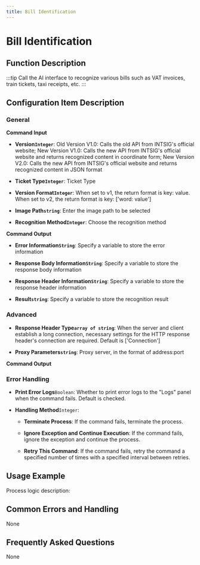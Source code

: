 ```yaml
---
title: Bill Identification
---
```


# Bill Identification

## Function Description

:::tip 
Call the AI interface to recognize various bills such as VAT invoices, train tickets, taxi receipts, etc.
:::

## Configuration Item Description

### General

**Command Input**

- **Version`Integer`**: Old Version V1.0: Calls the old API from INTSIG's official website; New Version V1.0: Calls the new API from INTSIG's official website and returns recognized content in coordinate form; New Version V2.0: Calls the new API from INTSIG's official website and returns recognized content in JSON format

- **Ticket Type`Integer`**: Ticket Type

- **Version Format`Integer`**: When set to v1, the return format is key: value. When set to v2, the return format is key: ['word: value']

- **Image Path`string`**: Enter the image path to be selected

- **Recognition Method`Integer`**: Choose the recognition method


**Command Output**

- **Error Information`String`**: Specify a variable to store the error information

- **Response Body Information`String`**: Specify a variable to store the response body information

- **Response Header Information`String`**: Specify a variable to store the response header information

- **Result`string`**: Specify a variable to store the recognition result

### Advanced

- **Response Header Type`array of string`**: When the server and client establish a long connection, necessary settings for the HTTP response header's connection are required. Default is ['Connection']

- **Proxy Parameters`string`**: Proxy server, in the format of address:port


**Command Output**

### Error Handling

- **Print Error Logs**`Boolean`: Whether to print error logs to the "Logs" panel when the command fails. Default is checked. 

- **Handling Method**`Integer`:

    - **Terminate Process**: If the command fails, terminate the process.

    - **Ignore Exception and Continue Execution**: If the command fails, ignore the exception and continue the process.

    - **Retry This Command**: If the command fails, retry the command a specified number of times with a specified interval between retries.

## Usage Example

Process logic description:

## Common Errors and Handling

None

## Frequently Asked Questions

None

